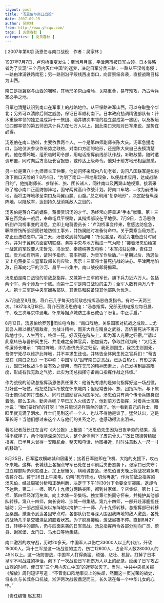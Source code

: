 ```yaml
---
layout: post
title: "汤恩伯与南口战役"
date: 2007-09-15
author: 吴家林
from: http://www.yhcqw.com/
tags: [ 炎黄春秋 ]
categories: [ 炎黄春秋 ]
---
```



[ 2007年第9期 汤恩伯与南口战役　作者：吴家林 ]


1937年7月7日，卢沟桥事变发生；至当月月底，平津两市被日军占领。日本侵略者为了实现“三个月内灭亡中国”的迷梦，决定日军分兵三路：一路从平汉线南侵；一路由津浦铁路南犯；另一路则沿平绥线西出南口，向晋察绥奔袭，直接战略目标为山西。

南口是扼冀察与山西的咽喉，其地形多崇山峻岭，关隘重叠，易守难攻，乃古今兵家必争之地。


日军也清楚认识到南口在军事上的战略地位。从平绥路进军山西，可以夺取整个华北；另外可以清除后侧之威胁，保证日军顺利南下。日本政府抽调精锐部队有：铃木重康率领的独立混成第十一旅团、酒井镐次率领的独立混成第一旅团，以及板垣征四郎率领的第五师团共计兵力在七万人以上。因此南口天险对日军来说，是势在必得。


汤恩伯在南口防御，主要依靠两个人。一个是第四师副师长陈大庆。汤军急援南口，当地仅派参议作形势之联络，对南口方面的地形，还是陈大庆自己去摸清楚的。他在横岭城，组织临时司令部，用电话指挥前线部队作战，听取敌情，随时遣调布置，同时向后方高级长官报告，或传达上级命令。他对于前方地形相当熟悉。


另一位是第八十九师师长王仲廉，他访问怀来城内八旬老者，询问八国联军是如何攻下南口天险的？8月4日，“为明了南口一带地形现象，以便战术应用，达成战略目的”，他携副师长、参谋长、旅、团长诸人，同往南口及两翼山地视察。接着采取了缩小南口正面防御阵地，固守两翼高山作战计划。将南口车站……改为前进阵地，而将主阵地移至南口及两翼山麓、山腹。”总之利用“复杂地形”，决定配备纵深阵地，以阻敌军，达到持久战消耗敌人之目的。


汤恩伯是蒋介石的嫡系，蒋很赏识汤的才华。汤经常向蒋呈递“手本”献策。第十三军在百灵庙一战后，奉命屯兵平绥路，其指挥部设在平地泉。7月9日，当汤恩伯听到卢沟桥事变的消息，立即上电蒋委员长：“卢沟桥事变传来，愈感边防危急，职除督饬所部坚固驻地防御工事外，并饬属随时准备待命中。关于冀察当局方面，亦正设法联络中。”第二天，汤便收到蒋的回电：“所见甚是，希妥为准备应付时局外，并对于冀察方面密切联络，务期中央与地方融成一气为盼！”接着汤恩伯给第一战区的军政要人宋哲元、冯治安、秦德纯等去电称：“本军戍驻边陲，责任卫国。贵方如有所需，请时予指示，誓率所部，为贵军作后盾。”一星期以后，汤恩伯又上电蒋委员长暨军政部长何应钦，表示十三军将士誓死抗战的决心。平津两地陷敌，日军向北平的沙河、昌平一带集中，南口战役即将揭幕。


汤恩伯是南口战役的前敌总指挥，又兼第十三军的军长。旗下兵力近六万人。包括两个军、两个师及一个旅。而第十三军是南口战役的主力；全军人数有两万八千人。第十三军是中央军嫡系部队，其素质和装备较其他部队为优秀。


从7月底至8月底，蒋介石几乎每天给前敌总指挥汤恩伯发指令。有时一天两三次。1937年8月18日，蒋介石致汤恩伯电：“汤总指挥，兄部无线电报应每日晨、午、晚三次与京中通电，怀来等据点城防工事已成否？盼复。中正手启。”


8月13日，汤恩伯给罗芳团长电令称：“南口阵地，关系国家对抗战之成败……尤其吾人赖以抵抗强敌者，为战斗精神，而非大兵与精良之武器，吾侪誓死决不离开阵地寸步。人生百年，终须一死，好汉死在阵头上，即为军人光荣之归宿。”“请以此意转告与吾侪同生死、共患难之全体官兵，倍加努力，争取胜利为盼！”又给王仲廉师长电示：“南口阵地，即为吾侪光荣之归宿。我死则国生，我贪生则国死，吾侪宁死尽以维护此阵地，并不幸求生还也。并转告全体同生死之官兵们！”苟吉堂在《南口之役》一书中称：中国军队“固守南口之恶战，已达白热化，有形之实力，固已对敌战斗作最有效之使用，而在无形的精神因素上，亦已发挥到最高限度，形成有我无敌之气势，此实为汤总指挥守备南口指挥作战之伟绩。”


作为战役的前敌总指挥汤恩伯责任重大：他首先考虑的是如何指挥好这一场战役，打好这一场仗。他把总指挥所放在怀来城内；但经常去师、旅、团指挥所，与下属将士商讨如何打击敌人，同时还鼓励官兵为国争光。汤恩伯只有两个传令兵随身跟着他，那么卫兵、勤务兵呢？早已加入火线去了。他到前方去指挥，对着兵士沉痛地说：“我们要好好的打呀！”他只能说这样简单的话了。他一看到自己的兵士，眼眶里就充满了泪水。兵士们见到这样一个人，也认不得他是谁了。猛然认出，这是军长呀！当他们想过来这个人与他们的关系之时，也感动得流出泪来。


著名记者范长江在当时《大公报》上报道：“汤恩伯先生因为日夜辛劳的结果，瘦得不成样子，两个眼睛深深的凹入，整个身体剩下了皮包骨头。”“故日夜操劳精密指挥，已半月未曾得一安眠机会，整天和电话、地图接近，时时注意敌人一尺一寸的移动”。


8月25日，日军猛攻横岭城和居庸关；接着日军随即在飞机、大炮的支援下，攻击怀来城。这样，长城线上各据点守军已处在日军前后夹击态势下。张家口已失守；卫立煌部队仍未联络上。加上居庸关、横岭城告急。汤恩伯当天晚上将战况紧急电告蒋介石。蒋于26日上午来电，仍叫“死守阵地，切勿再退”。作为前敌总指挥的汤恩伯，经过周密分析和正确判断，决定于下午1时30分下令要全军突围。退却令下达后，第二十一师、第八十九师分两路突围，都到甘家堡、辛店集结。第七十二师、第四师经洋河左岸，向土木堡一带集结。独立第七旅固守怀来，并掩护其他部队转移。第八十四师，向长安岭、沙城一带集结。第九十四师，一部开赴涿鹿担任城防；另一部占据延庆以东阵地以掩护二十一师、八十九师转移。总指挥部已转移至桑园。撤退令到达各固守点时，各部队仍在与深入围困我阵地的敌人激战，各处的战场几乎是交错混乱的胶着状态。为了脱离接触，激战昼夜不停。直到8月27日，转移中的部队，仍与四面来袭的日军苦战。汤总指挥再令各部分别向广灵、蔚县、谢家堡、龙门口、马水口等地集结。


南口激烈的攻守战，历时20多天，中国军人以伤亡33000人以上的代价，歼敌15000人。第十三军是这一场战役的主力，伤亡12600人，占全军人数28000人的45%以上。这一场防御战，中国军人打得勇猛、顽强、悲壮、机智。打掉了日本皇军不可战胜的神话。创下了一次战役日军死伤万人以上的纪录，延缓了日军攻占山西的时间，使日军“三个月内灭亡中国”的迷梦破灭了。当时，中共中央机关报《解放》周刊短评写道：“不管南口阵地事实上的失却，然而这一页光荣的战史，将永久与长城各口抗战，淞沪两次战役鼎足而三，长久活在每一个中华儿女的心中。”

（责任编辑 赵友慈）


